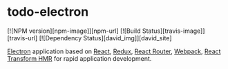 # todo-electron

[![NPM version][npm-image]][npm-url]
[![Build Status][travis-image]][travis-url]
[![Dependency Status][david_img]][david_site]

[Electron](http://electron.atom.io/) application based on [React](https://facebook.github.io/react/), [Redux](https://github.com/reactjs/redux), [React Router](https://github.com/reactjs/react-router), [Webpack](http://webpack.github.io/docs/), [React Transform HMR](https://github.com/gaearon/react-transform-hmr) for rapid application development.
